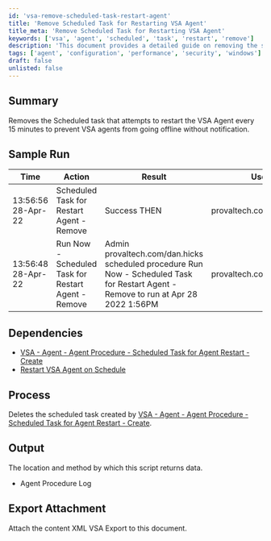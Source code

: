 ```yaml
---
id: 'vsa-remove-scheduled-task-restart-agent'
title: 'Remove Scheduled Task for Restarting VSA Agent'
title_meta: 'Remove Scheduled Task for Restarting VSA Agent'
keywords: ['vsa', 'agent', 'scheduled', 'task', 'restart', 'remove']
description: 'This document provides a detailed guide on removing the scheduled task that attempts to restart the VSA Agent every 15 minutes. This helps prevent VSA agents from going offline without notification, ensuring better management and performance of your VSA environment.'
tags: ['agent', 'configuration', 'performance', 'security', 'windows']
draft: false
unlisted: false
---
```

## Summary

Removes the Scheduled task that attempts to restart the VSA Agent every 15 minutes to prevent VSA agents from going offline without notification.

## Sample Run

| Time                   | Action                                             | Result                                                                                                 | User                       |
|------------------------|---------------------------------------------------|--------------------------------------------------------------------------------------------------------|----------------------------|
| 13:56:56 28-Apr-22     | Scheduled Task for Restart Agent - Remove         | Success THEN                                                                                           | provaltech.com/dan.hicks   |
| 13:56:48 28-Apr-22     | Run Now - Scheduled Task for Restart Agent - Remove | Admin provaltech.com/dan.hicks scheduled procedure Run Now - Scheduled Task for Restart Agent - Remove to run at Apr 28 2022 1:56PM | provaltech.com/dan.hicks   |

## Dependencies

- [VSA - Agent - Agent Procedure - Scheduled Task for Agent Restart - Create](https://proval.itglue.com/DOC-5078775-9791995)
- [Restart VSA Agent on Schedule](https://proval.itglue.com/DOC-5078775-9792122)

## Process

Deletes the scheduled task created by [VSA - Agent - Agent Procedure - Scheduled Task for Agent Restart - Create](https://proval.itglue.com/DOC-5078775-9791995).

## Output

The location and method by which this script returns data.

- Agent Procedure Log

## Export Attachment

Attach the content XML VSA Export to this document.


